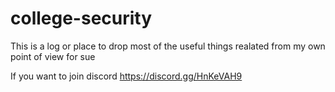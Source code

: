 # college-security
This is a log or place to drop most of the useful things realated from my own point of view for sue

If you want to join discord 
https://discord.gg/HnKeVAH9
